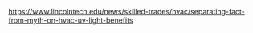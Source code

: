 https://www.lincolntech.edu/news/skilled-trades/hvac/separating-fact-from-myth-on-hvac-uv-light-benefits